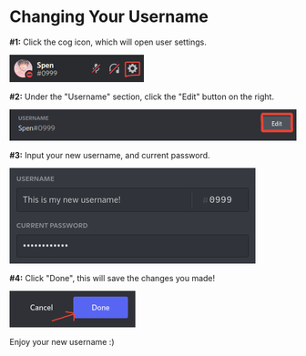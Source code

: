 # Changing Your Username

**\#1:** Click the cog icon, which will open user settings.

![](../.gitbook/assets/image%20%287%29.png)

**\#2:** Under the "Username" section, click the "Edit" button on the right.

![](../.gitbook/assets/screenshot-2021-07-21-6.16.22-pm.png)

**\#3:** Input your new username, and current password.

![](../.gitbook/assets/screenshot-2021-07-21-6.19.34-pm.png)

**\#4:** Click "Done", this will save the changes you made!

![](../.gitbook/assets/screenshot-2021-07-21-6.21.08-pm.png)

Enjoy your new username :\)

